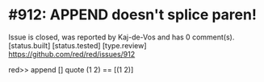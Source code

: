 
#912: APPEND doesn't splice paren!
================================================================================
Issue is closed, was reported by Kaj-de-Vos and has 0 comment(s).
[status.built] [status.tested] [type.review]
<https://github.com/red/red/issues/912>

red>> append [] quote (1 2)
== [(1 2)]



